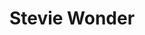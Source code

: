 ---
title: "Stevie Wonder"
summary: "American musician Stevie Wonder has released 23 studio albums, three soundtrack albums, four live albums, 11 compilations, one box set, and 91 singles. His first album, The Jazz Soul of Little Stevie, was released in 1962 when he was 12 years old, and his most recent, A Time to Love, was released in 2005.
Wonder has had ten US number-one hits on the pop charts, as well as 20 R&B number one hits, and has sold over 100 million records, 19.5 million of which are albums; he is one of the top 60 best-selling music artists with combined sales of singles and albums.Wonder has 30 main album releases, all of which are single albums, apart from Songs in the Key of Life, which was released as a double album with a bonus four track EP.
There are 11 official compilation albums; in addition, a box set, The Complete Stevie Wonder, was released in 2005. Wonder is eighth on the list of artists with the most number-ones on the US Billboard Hot 100."
image: "stevie-wonder.jpg"
apple_music_artist_url: "https://music.apple.com/gb/artist/stevie-wonder/46726"
wikipedia_url: "https://en.wikipedia.org/wiki/Stevie_Wonder_discography"
---